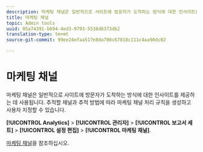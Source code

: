```yaml
---
description: 마케팅 채널은 일반적으로 사이트에 방문자가 도착하는 방식에 대한 인사이트를 제공하는 데 사용됩니다. 추적할 채널과 추적 방법에 따라 마케팅 채널 처리 규칙을 생성하고 사용자 지정할 수 있습니다.
title: 마케팅 채널
topic: Admin tools
uuid: 05a74391-b694-4ed3-9793-5538d6373db2
translation-type: tm+mt
source-git-commit: 99ee24efaa517e8da700c67818c111c4aa90dc02

---
```



# 마케팅 채널

마케팅 채널은 일반적으로 사이트에 방문자가 도착하는 방식에 대한 인사이트를 제공하는 데 사용됩니다. 추적할 채널과 추적 방법에 따라 마케팅 채널 처리 규칙을 생성하고 사용자 지정할 수 있습니다.

**[!UICONTROL Analytics]** &gt; **[!UICONTROL 관리자]** &gt; **[!UICONTROL 보고서 세트]** &gt; **[!UICONTROL 설정 편집]** &gt; **[!UICONTROL 마케팅 채널]**.

[마케팅 채널](/help/components/c-marketing-channels/c-overview.md)을 참조하십시오.
